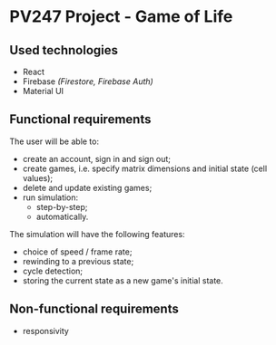 # PV247 Project - Game of Life
## Used technologies
- React
- Firebase _(Firestore, Firebase Auth)_
- Material UI

## Functional requirements
The user will be able to:
- create an account, sign in and sign out;
- create games, i.e. specify matrix dimensions and initial state (cell values);
- delete and update existing games;
- run simulation:
  - step-by-step;
  - automatically.

The simulation will have the following features:
- choice of speed / frame rate;
- rewinding to a previous state;
- cycle detection;
- storing the current state as a new game's initial state.

## Non-functional requirements
- responsivity
